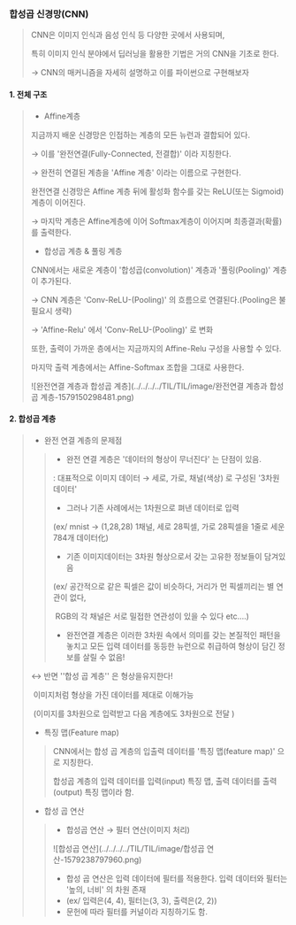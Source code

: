 ### 합성곱 신경망(CNN)

> CNN은 이미지 인식과 음성 인식 등 다양한 곳에서 사용되며, 
>
> 특히 이미지 인식 분야에서 딥러닝을 활용한 기법은 거의 CNN을 기초로 한다.
>
> → CNN의 매커니즘을 자세히 설명하고 이를 파이썬으로 구현해보자 



#### 1. 전체 구조 

> * Affine계층
>
> 지금까지 배운 신경망은 인접하는 계층의 모든 뉴런과 결합되어 있다. 
>
> → 이를 '완전연결(Fully-Connected, 전결합)' 이라 지칭한다. 
>
> → 완전히 연결된 계층을 'Affine 계층' 이라는 이름으로 구현한다. 
>
> 완전연결 신경망은 Affine 계층 뒤에 활성화 함수를 갖는 ReLU(또는 Sigmoid)계층이 이어진다.
>
> → 마지막 계층은 Affine계층에 이어 Softmax계층이 이어지며 최종결과(확률)를 출력한다. 
>
> * 합성곱 계층 & 풀링 계층
>
> CNN에서는 새로운 계층이 '합성곱(convolution)' 계층과 '풀링(Pooling)' 계층이 추가된다. 
>
> → CNN 계층은 'Conv-ReLU-(Pooling)' 의 흐름으로 연결된다.(Pooling은 불필요시 생략)
>
> → 'Affine-Relu' 에서 'Conv-ReLU-(Pooling)' 로 변화 
>
> 또한, 출력이 가까운 층에서는 지금까지의 Affine-Relu 구성을 사용할 수 있다.
>
> 마지막 출력 계층에서는 Affine-Softmax 조합을 그대로 사용한다. 
>
> ![완전연결 계층과 합성곱 계층](../../../../TIL/TIL/image/완전연결 계층과 합성곱 계층-1579150298481.png)

#### 2. 합성곱 계층 

> - 완전 연결 계층의 문제점 
>
> > * 완전 연결 계층은  '데이터의 형상이 무너진다' 는 단점이 있음. 
> >
> > : 대표적으로 이미지 데이터 → 세로, 가로, 채널(색상) 로 구성된 '3차원 데이터'
> >
> > * 그러나 기존 사례에서는 1차원으로 펴낸 데이터로 입력  
> >
> > (ex/ mnist → (1,28,28) 1채널, 세로 28픽셀, 가로 28픽셀을 1줄로 세운 784개 데이터化) 
> >
> > * 기존 이미지데이터는 3차원 형상으로서 갖는 고유한 정보들이 담겨있음
> >
> > (ex/ 공간적으로 같은 픽셀은 값이 비슷하다, 거리가 먼 픽셀끼리는 별 연관이 없다, 
> >
> > ​        RGB의 각 채널은 서로 밀접한 연관성이 있을 수 있다 etc....)
> >
> > * 완전연결 계층은 이러한 3차원 속에서 의미를 갖는 본질적인 패턴을 놓치고 모든 입력 데이터를 동등한 뉴런으로 취급하여 형상이 담긴 정보를 살릴 수 없음! 
>
> ↔ 반면 ''합성 곱 계층'' 은 형상을유지한다! 
>
> ​     이미지처럼 형상을 가진 데이터를 제대로 이해가능
>
> ​	 (이미지를 3차원으로 입력받고 다음 계층에도 3차원으로 전달 )
>
> * 특징 맵(Feature map)
>
> > CNN에서는 합성 곱 계층의 입출력 데이터를 '특징 맵(feature map)' 으로 지칭한다. 
> >
> > 합성곱 계층의 입력 데이터를 입력(input) 특징 맵, 출력 데이터를 출력(output) 특징 맵이라 함. 
>
> * 합성 곱 연산 
>
> > * 합성곱 연산 → 필터 연산(이미지 처리)
> >
> > ![합성곱 연산](../../../../TIL/TIL/image/합성곱 연산-1579238797960.png)
> >
> > * 합성 곱 연산은 입력 데이터에 필터를 적용한다. 입력 데이터와 필터는 '높의, 너비' 의 차원 존재
> > * (ex/ 입력은(4, 4), 필터는(3, 3), 출력은(2, 2))
> > * 문헌에 따라 필터를 커널이라 지칭하기도 함. 
> >
> > 

